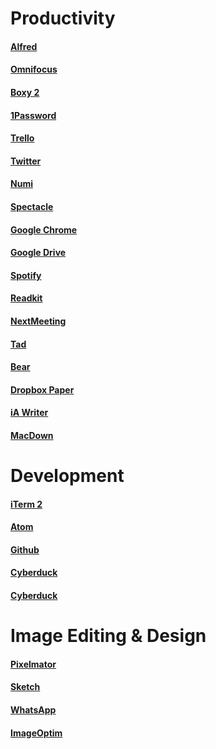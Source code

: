 # Productivity
#### [Alfred](https://www.alfredapp.com/)
#### [Omnifocus](https://www.omnigroup.com/omnifocus)
#### [Boxy 2](http://www.boxyapp.co/)
#### [1Password](https://1password.com/downloads/)
#### [Trello](https://trello.com/platforms)
#### [Twitter](https://itunes.apple.com/app/twitter/)
#### [Numi](https://numi.io/)
#### [Spectacle](https://www.spectacleapp.com/)
#### [Google Chrome](https://www.google.com/chrome/browser/desktop/index.html)
#### [Google Drive](https://www.google.com/drive/download/)
#### [Spotify](https://www.spotify.com/download/other/)
#### [Readkit](http://readkitapp.com/)
#### [NextMeeting](https://itunes.apple.com/us/app/next-meeting-quickly-see-it-in-your-menu-bar/id1017470484?mt=12)
#### [Tad](http://tadviewer.com/)
#### [Bear](http://www.bear-writer.com/)
#### [Dropbox Paper](https://github.com/williambout/paper-for-mac)
#### [iA Writer](https://ia.net/writer/)
#### [MacDown](https://macdown.uranusjr.com/)

# Development
#### [iTerm 2](https://www.iterm2.com/)
#### [Atom](https://atom.io/)
#### [Github](https://desktop.github.com/)
#### [Cyberduck](https://cyberduck.io/)
#### [Cyberduck](https://cyberduck.io/)


# Image Editing & Design
####  [Pixelmator](http://www.pixelmator.com/mac/)
####  [Sketch](https://www.sketchapp.com/)
####  [WhatsApp](https://www.whatsapp.com/download/)
####  [ImageOptim](https://imageoptim.com/mac)

